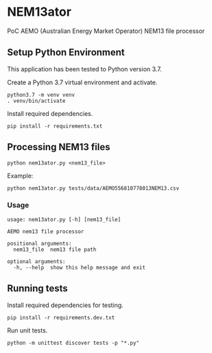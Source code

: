 # NEM13ator
PoC AEMO (Australian Energy Market Operator) NEM13 file processor

## Setup Python Environment

This application has been tested to Python version 3.7.

Create a Python 3.7 virtual environment and activate.

```
python3.7 -m venv venv
. venv/bin/activate
```

Install required dependencies.

```
pip install -r requirements.txt
```

## Processing NEM13 files

```
python nem13ator.py <nem13_file>
```

Example:

```
python nem13ator.py tests/data/AEMO556810778013NEM13.csv
```

### Usage

```
usage: nem13ator.py [-h] [nem13_file]

AEMO nem13 file processor

positional arguments:
  nem13_file  nem13 file path

optional arguments:
  -h, --help  show this help message and exit
```

## Running tests

Install required dependencies for testing.

```
pip install -r requirements.dev.txt
```

Run unit tests.

```
python -m unittest discover tests -p "*.py"
```
